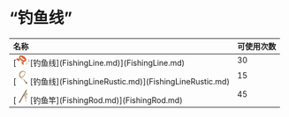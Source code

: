 # “钓鱼线”  
<table class="table table-bordered"><thead><tr ><th  style="text-align:left;vertical-align:top;" >名称</th><th  style="text-align:left;vertical-align:top;" >可使用次数</th></tr></thead><tr ><td  style="text-align:left;vertical-align:top;" >[<div style="width:25px;display:inline-block;text-align:center"><img decoding="async" src="Sprite/FishingLine.png" href="a.md" style="max-width:25px;max-height:25px;"></div>[钓鱼线](FishingLine.md)](FishingLine.md)</td><td  style="text-align:left;vertical-align:top;" >30</td></tr><tr ><td  style="text-align:left;vertical-align:top;" >[<div style="width:25px;display:inline-block;text-align:center"><img decoding="async" src="Sprite/FishingLineRustic.png" href="a.md" style="max-width:25px;max-height:25px;"></div>[钓鱼线](FishingLineRustic.md)](FishingLineRustic.md)</td><td  style="text-align:left;vertical-align:top;" >15</td></tr><tr ><td  style="text-align:left;vertical-align:top;" >[<div style="width:25px;display:inline-block;text-align:center"><img decoding="async" src="Sprite/FishingRod.png" href="a.md" style="max-width:25px;max-height:25px;"></div>[钓鱼竿](FishingRod.md)](FishingRod.md)</td><td  style="text-align:left;vertical-align:top;" >45</td></tr></tbody></table>  
  
